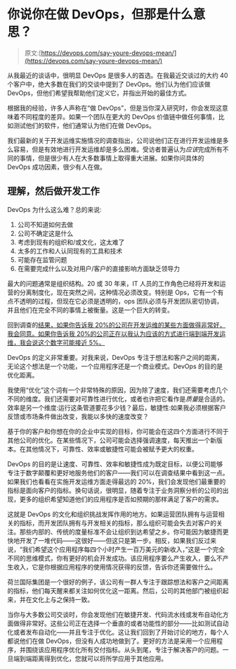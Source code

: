 # 你说你在做 DevOps，但那是什么意思？

> 原文:[https://devops.com/say-youre-devops-mean/](https://devops.com/say-youre-devops-mean/)

从我最近的谈话中，很明显 DevOps 是很多人的首选。在我最近交谈过的大约 40 个客户中，绝大多数在我们的交谈中提到了 DevOps。他们认为他们应该做 DevOps，但他们希望我帮助他们定义它，并指出开始的最佳方式。

根据我的经验，许多人声称在“做 DevOps”，但是当你深入研究时，你会发现这意味着不同程度的差异。如果一个团队在更大的 DevOps 价值链中做任何事情，比如测试他们的软件，他们通常认为他们在做 DevOps。

我们最新的关于开发运维实施情况的调查指出，公司说他们正在进行开发运维是多么容易，但是有效地进行开发运维却是多么困难。受访者普遍认为*应该*完成所有不同的事情，但是很少有人在大多数事情上取得重大进展。如果你问具体的 DevOps 成功因素，很少有人在做。

## 理解，然后做开发工作

DevOps 为什么这么难？总的来说:

1.  公司不知道如何去做
2.  公司不确定这是什么
3.  考虑到现有的组织和/或文化，这太难了
4.  太多的工作和人认同现有的工具和技术
5.  可能存在监管问题
6.  在需要完成什么以及对用户/客户的直接影响方面缺乏领导力

最大的问题通常是组织结构。20 或 30 年来，IT 人员的工作角色已经将开发和运营的分离制度化，现在突然之间，这种情况必须改变。特别是 Ops，它有一个有点不透明的过程，但现在它必须是透明的，ops 团队必须与开发团队密切协调，并且他们在完全不同的事情上被衡量。这是一个巨大的转变。

回到调查的[结果，如果你告诉我 20%的公司在开发运维的某些方面做得非常好，我会同意。如果你告诉我 20%的公司正在以我认为应该的方式进行端到端开发运维，我会说这个数字可能接近 5%。](http://rewrite.ca.com/us/articles/devops/assembling-the-devops-jigsaw.html)

DevOps 的定义非常重要。对我来说，DevOps 专注于想法和客户之间的距离，无论这个想法是一个功能，一个应用程序还是一个商业模式。DevOps 的目的是优化距离。

我使用“优化”这个词有一个非常特殊的原因，因为除了速度，我们还需要考虑几个不同的维度。我们还需要对可靠性进行优化，或者也许把它看作是*质量*是合适的。效率是另一个维度:运行这条管道要花多少钱？最后，敏捷性:如果我必须根据客户反馈或市场条件做出改变，我能以多快的速度改变？

基于你的客户和你想在你的企业中实现的目标，你可能会在这四个方面进行不同于其他公司的优化。在某些情况下，公司可能会选择强调速度，每天推出一个新版本。在其他情况下，可靠性、效率或敏捷性可能会被赋予更大的权重。

DevOps 的目的是让速度、可靠性、效率和敏捷性成为既定目标，以便公司能够专注于数字颠覆和更好地服务他们的客户——我们可以在调查结果中看到这一点。如果我们也看看在实施开发运维方面走得最远的 20%，我们会发现他们最重要的指标是面向客户的指标。换句话说，很明显，随着专注于业务洞察分析的公司的出现，更多的组织希望知道他们的应用程序是否如预期的那样满足了客户的需求。

这就是 DevOps 的文化和组织挑战发挥作用的地方。如果运营团队拥有与运营相关的指标，而开发团队拥有与开发相关的指标，那么组织可能会失去对客户的关注。那些内部的、传统的度量标准不会让组织到达希望之乡。你可能因为敏捷而更快地开发了一堆代码——这很好——但这只是第一步。相反，如果我们反过来说，“我们希望这个应用程序每四个小时产生一百万美元的新收入，”这是一个完全不同的思维模式，你有更好的机会开发成功。该应用程序要么产生收入，要么不产生收入，它是你根据应用程序的使用情况获得的反馈，告诉你还需要做什么。

荷兰国际集团是一个很好的例子，该公司有一群人专注于跟踪想法和客户之间距离的指标，他们每天醒来都关注如何优化这一距离。然后，公司的其他部门被组织起来，并在文化上与之保持一致。

当你与大多数公司交谈时，你会发现他们在敏捷开发、代码流水线或发布自动化方面做得非常好。这些公司正在选择一个垂直的或者功能性的部分——比如测试自动化或者发布自动化——并且专注于优化。这让我们回到了开始讨论的地方，每个人都说他们在做 DevOps，但没有人成功地做到了。更好的方法是采用一个应用程序，并围绕该应用程序优化所有交付指标。从头到尾，专注于解决客户的问题。一旦端到端距离得到优化，您就可以将所学应用于其他应用。